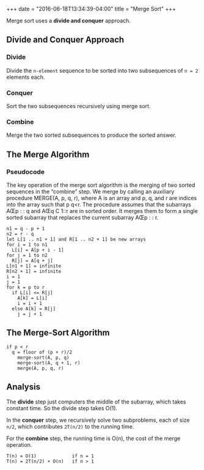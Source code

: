 +++
date = "2016-06-18T13:34:39-04:00"
title = "Merge Sort"
+++

Merge sort uses a **divide and conquer** approach.

## Divide and Conquer Approach

### Divide
Divide the `n-element` sequence to be sorted into two subsequences of `n = 2` elements each.

### Conquer
Sort the two subsequences recursively using merge sort.

### Combine
Merge the two sorted subsequences to produce the sorted answer.

## The Merge Algorithm

### Pseudocode

The key operation of the merge sort algorithm is the merging of two sorted sequences in the “combine” step. We merge by calling an auxiliary procedure MERGE(A, p, q, r), where A is an array and p, q, and r are indices into the array such that p  q<r. The procedure assumes that the subarrays AŒp : : q and AŒq C 1::r are in sorted order. It merges them to form a single sorted subarray that replaces the current subarray AŒp : : r.

```
n1 = q - p + 1
n2 = r - q
let L[1 .. n1 + 1] and R[1 .. n2 + 1] be new arrays
for i = 1 to n1
  L[i] = A[p + i - 1]
for j = 1 to n2
  R[j] = A[q + j]
L[n1 + 1] = infinite
R[n2 + 1] = infinite
i = 1
j = 1
for k = p to r
  if L[i] <= R[j]
    A[k] = L[i]
    i = i + 1
  else A[k] = R[j]
    j = j + 1
```

## The Merge-Sort Algorithm

```
if p < r
  q = floor of (p + r)/2
    merge-sort(A, p, q)
    merge-sort(A, q + 1, r)
    merge(A, p, q, r)
```

## Analysis

The **divide** step just computers the middle of the subarray, which takes constant time. So the divide step takes O(1).

In the **conquer** step, we recursively solve two subproblems, each of size `n/2`, which contributes `2T(n/2)` to the running time.

For the **combine** step, the running time is O(n), the cost of the merge operation.

```
T(n) = O(1)             if n = 1
T(n) = 2T(n/2) + O(n)   if n > 1
```
